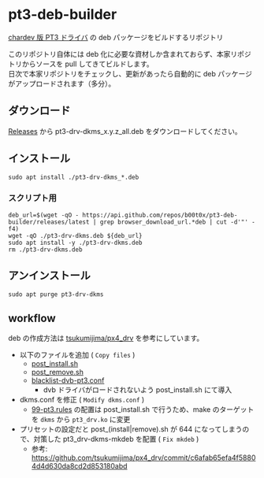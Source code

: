 # pt3-deb-builder
[chardev 版 PT3 ドライバ](https://github.com/m-tsudo/pt3) の deb パッケージをビルドするリポジトリ

このリポジトリ自体には deb 化に必要な資材しか含まれておらず、本家リポジトリからソースを pull してきてビルドします。  
日次で本家リポジトリをチェックし、更新があったら自動的に deb パッケージがアップロードされます（多分）。

## ダウンロード
[Releases](https://github.com/b00t0x/pt3-deb-builder/releases) から  pt3-drv-dkms_x.y.z_all.deb をダウンロードしてください。

## インストール
```
sudo apt install ./pt3-drv-dkms_*.deb
```

### スクリプト用
```
deb_url=$(wget -qO - https://api.github.com/repos/b00t0x/pt3-deb-builder/releases/latest | grep browser_download_url.*deb | cut -d'"' -f4)
wget -qO ./pt3-drv-dkms.deb ${deb_url}
sudo apt install -y ./pt3-drv-dkms.deb
rm ./pt3-drv-dkms.deb
```

## アンインストール
```
sudo apt purge pt3-drv-dkms
```

## workflow
deb の作成方法は [tsukumijima/px4_drv](https://github.com/tsukumijima/px4_drv) を参考にしています。
* 以下のファイルを追加 ( `Copy files` )
  * [post_install.sh](./post_install.sh)
  * [post_remove.sh](./post_remove.sh)
  * [blacklist-dvb-pt3.conf](./blacklist-dvb-pt3.conf)
    * dvb ドライバがロードされないよう post_install.sh にて導入
* dkms.conf を修正 ( `Modify dkms.conf` )
  * [99-pt3.rules](https://github.com/m-tsudo/pt3/blob/master/etc/99-pt3.rules) の配置は post_install.sh で行うため、make のターゲットを `dkms` から `pt3_drv.ko` に変更
* プリセットの設定だと post_(install|remove).sh が 644 になってしまうので、対策した pt3_drv-dkms-mkdeb を配置 ( `Fix mkdeb` )
  * 参考: https://github.com/tsukumijima/px4_drv/commit/c6afab65efa4f58804d4d630da8cd2d853180abd
